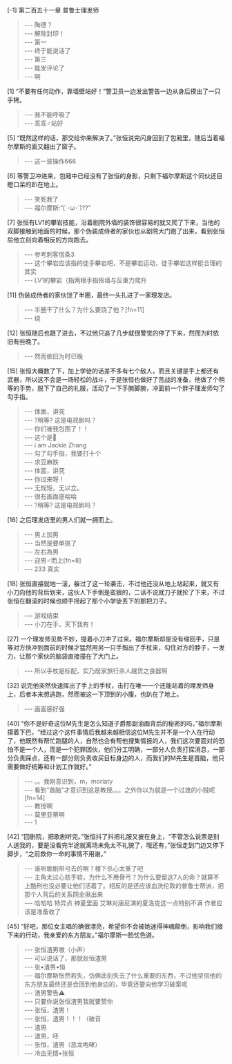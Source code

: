 
[-1] 第二百五十一章 普鲁士理发师
>--- 陶德？<br>
>--- 解除封印！<br>
>--- 第一<br>
>--- 终于能说话了<br>
>--- 第三<br>
>--- 能发评论了<br>
>--- 啊<br>

[1] “不要有任何动作，靠墙壁站好！”警卫员一边发出警告一边从身后摸出了一只手铐。
>--- 我不能呼吸了<br>
>--- 乖乖♂站好<br>

[5] “既然这样的话，那交给你来解决了。”张恒说完闪身回到了包厢里，随后当着福尔摩斯的面又翻出了窗子。
>--- 这一波操作666<br>

[6] 等警卫冲进来，包厢中已经没有了张恒的身影，只剩下福尔摩斯这个同伙还目瞪口呆的趴在地上。
>--- 笑死我了<br>
>--- 福尔摩斯:“(´･ω･`)??”<br>

[7] 张恒有LV1的攀岩技能，沿着剧院外墙的装饰很容易的就又爬了下来，当他的双脚接触到地面的时候，那个伪装成侍者的家伙也从剧院大门跑了出来，看到张恒后他立刻向着相反的方向跑去。
>--- 参考刺客信条3<br>
>--- 这个攀岩应该指的徒手攀岩吧，不是攀岩运动，徒手攀岩这样挺合理的其实<br>
>--- LV1的攀岩（指两根手指抠墙与反重力爬升<br>

[11] 伪装成侍者的家伙饶了半圈，最终一头扎进了一家理发店。
>--- 半圈干了什么？为什么要饶了他？[fn=11]<br>
>--- 绕<br>

[12] 张恒随后也跟了进去，不过他只追了几步就很警觉的停了下来，然而为时依旧有些晚了。
>--- 然而依旧为时已晚<br>

[15] 张恒大概数了下，加上学徒的话差不多有七个敌人，而且关键是手上都还有武器，所以这不会是一场轻松的战斗，于是张恒也做好了苦战的准备，他做了个稍等的手势，脱下了自己的礼服，活动了一下手腕脚腕，冲面前一个胖子理发师勾了勾手指。
>--- 体面，讲究<br>
>--- ?稍等?
这是电视剧吗？<br>
>--- 你们被我包围了！！<br>
>--- 这个是🎩<br>
>--- i am Jackie Zhang<br>
>--- 勾了勾手指，我要打十个<br>
>--- 求豆麻跌<br>
>--- 体面，讲究<br>
>--- 你过来呀！<br>
>--- 无规矩，无以立。<br>
>--- 很有画面感哈哈<br>
>--- ?稍等?
这是电视剧吗？<br>

[16] 之后理发店里的男人们就一拥而上。
>--- 男上加男<br>
>--- 当然是要单挑了<br>
>--- 左右為男<br>
>--- 迎男♂而上[fn=8]<br>
>--- 233  真实<br>

[18] 张恒直接就地一滚，躲过了这一轮袭击，不过他还没从地上站起来，就又有小刀向他的背后划来，这伙人下手倒是蛮狠的，二话不说就刀子就抡了下来，不过张恒在翻滚的时候也顺手捞起了那个小学徒丢下的那把刀子。
>--- 游戏结束<br>
>--- 小刀在手，天下我有！<br>

[27] 一个理发师见势不妙，提着小刀冲了过来。福尔摩斯却是没有缩回手，只是等对方快冲到面前的时候才猛然用另一只手掏出了手杖来，勾住对方的脖子，一发力，让那个家伙的脑袋直接撞在了大门上。
>--- 所以手杖是标配，实乃居家旅行杀人越货之良器啊<br>

[32] 说完他突然快速挥出了手上的手杖，击打在唯一一个还能站着的理发师身上，后者本来想逃跑，然而被这一下顶到的小腹，也趴在了地上。
>--- 画面感好强<br>

[40] “你不是好奇这位M先生是怎么知道子爵那副油画背后的秘密的吗，”福尔摩斯摸着下巴，“经过这个这件事情后我越来越相信这位M先生并不是一个人在行动了，他既然有帮忙跑腿的人，自然也会有帮他搜集情报的人，我们这次要面对的恐怕不是一个人，而是一个犯罪团伙，他们分工明确，一部分人负责打探消息，一部分负责踩点，还有一部分则负责收买目标身边的人，而我们的M先生是首脑，他只需要做好统筹和计划工作就好。”
>--- 。。我刚意识到，m，moriaty<br>
>--- 看到“首脑”才意识到这是教授。。。之外你以为就是一个过渡的小贼呢[fn=14]<br>
>--- 教授啊<br>
>--- 莫里亚蒂啊<br>
>--- 1<br>

[42] “回剧院，把歌剧听完。”张恒抖了抖把礼服又披在身上，“不管怎么说票是别人送我的，要是没看完半途就离场未免太不礼貌了，哦还有，”张恒走到门边又停下脚步，“之前救你一命的事情不用谢。”
>--- 谁听歌剧带弓去的啊？楼下杀心太重了吧<br>
>--- 主角太过心慈手软，为什么不用骨弓？为什么要留这7人的命？就算不上酷刑也没必要让他们活着了。相反的是还应该血洗伦敦的普鲁士帮派，把那个人背后的关系网全揪出来<br>
>--- 哈哈哈 特异点 神夏里面 艾琳对唐尼演的夏洛克这一点特别不满  作者应该是准备收了<br>

[45] “好吧，那位女主唱的确很漂亮，希望你不会被她迷得神魂颠倒，影响我们接下来的行动，我亲爱的东方朋友。”福尔摩斯一脸忧色道。
>--- 张恒渣男嗷（小声）<br>
>--- 可以说话了，那就张恒渣男<br>
>--- 张•渣男•恒<br>
>--- 福尔摩斯怅然若失，仿佛此刻失去了什么重要的东西，不过他坚信他的东方朋友最终还是会回到他身边的，毕竟还要向他学习破案呢<br>
>--- 渣男警告⚠️<br>
>--- 只要你说张恒渣男我就要赞你<br>
>--- 张恒，渣男！<br>
>--- 张恒，渣男！！！（破音<br>
>--- 渣男<br>
>--- 渣男，呸<br>
>--- 张恒，渣男（恶龙咆哮）<br>
>--- 冷血无情•张恒<br>
